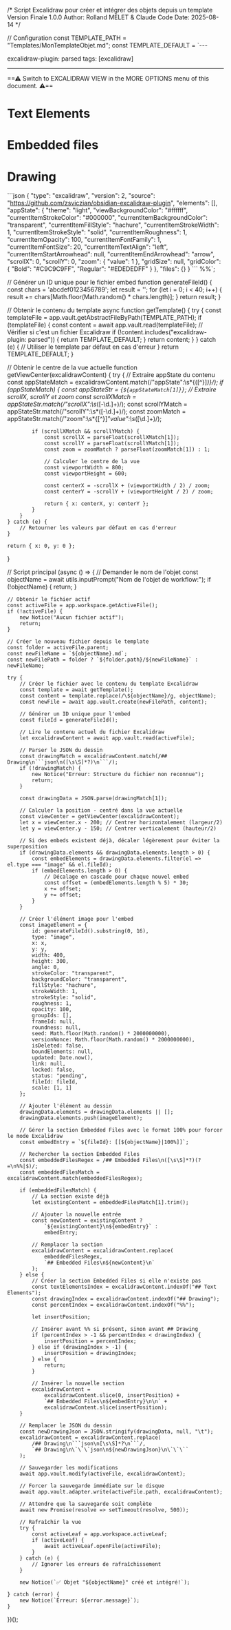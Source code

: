 /*
Script Excalidraw pour créer et intégrer des objets depuis un template
Version Finale 1.0.0
Author: Rolland MELET & Claude Code
Date: 2025-08-14
*/

// Configuration
const TEMPLATE_PATH = "Templates/MonTemplateObjet.md";
const TEMPLATE_DEFAULT = `---

excalidraw-plugin: parsed
tags: [excalidraw]

---
==⚠  Switch to EXCALIDRAW VIEW in the MORE OPTIONS menu of this document. ⚠==


# Text Elements

# Embedded files

# Drawing
\`\`\`json
{
	"type": "excalidraw",
	"version": 2,
	"source": "https://github.com/zsviczian/obsidian-excalidraw-plugin",
	"elements": [],
	"appState": {
		"theme": "light",
		"viewBackgroundColor": "#ffffff",
		"currentItemStrokeColor": "#000000",
		"currentItemBackgroundColor": "transparent",
		"currentItemFillStyle": "hachure",
		"currentItemStrokeWidth": 1,
		"currentItemStrokeStyle": "solid",
		"currentItemRoughness": 1,
		"currentItemOpacity": 100,
		"currentItemFontFamily": 1,
		"currentItemFontSize": 20,
		"currentItemTextAlign": "left",
		"currentItemStartArrowhead": null,
		"currentItemEndArrowhead": "arrow",
		"scrollX": 0,
		"scrollY": 0,
		"zoom": {
			"value": 1
		},
		"gridSize": null,
		"gridColor": {
			"Bold": "#C9C9C9FF",
			"Regular": "#EDEDEDFF"
		}
	},
	"files": {}
}
\`\`\`
%%`;

// Générer un ID unique pour le fichier embed
function generateFileId() {
    const chars = 'abcdef0123456789';
    let result = '';
    for (let i = 0; i < 40; i++) {
        result += chars[Math.floor(Math.random() * chars.length)];
    }
    return result;
}

// Obtenir le contenu du template
async function getTemplate() {
    try {
        const templateFile = app.vault.getAbstractFileByPath(TEMPLATE_PATH);
        if (templateFile) {
            const content = await app.vault.read(templateFile);
            // Vérifier si c'est un fichier Excalidraw
            if (!content.includes("excalidraw-plugin: parsed")) {
                return TEMPLATE_DEFAULT;
            }
            return content;
        }
    } catch (e) {
        // Utiliser le template par défaut en cas d'erreur
    }
    return TEMPLATE_DEFAULT;
}

// Obtenir le centre de la vue actuelle
function getViewCenter(excalidrawContent) {
    try {
        // Extraire appState du contenu
        const appStateMatch = excalidrawContent.match(/"appState":\s*{([^}]*)}/);
        if (appStateMatch) {
            const appStateStr = `{${appStateMatch[1]}}`;
            // Extraire scrollX, scrollY et zoom
            const scrollXMatch = appStateStr.match(/"scrollX":\s*([-\d.]+)/);
            const scrollYMatch = appStateStr.match(/"scrollY":\s*([-\d.]+)/);
            const zoomMatch = appStateStr.match(/"zoom":\s*{[^}]*"value":\s*([\d.]+)/);
            
            if (scrollXMatch && scrollYMatch) {
                const scrollX = parseFloat(scrollXMatch[1]);
                const scrollY = parseFloat(scrollYMatch[1]);
                const zoom = zoomMatch ? parseFloat(zoomMatch[1]) : 1;
                
                // Calculer le centre de la vue
                const viewportWidth = 800;
                const viewportHeight = 600;
                
                const centerX = -scrollX + (viewportWidth / 2) / zoom;
                const centerY = -scrollY + (viewportHeight / 2) / zoom;
                
                return { x: centerX, y: centerY };
            }
        }
    } catch (e) {
        // Retourner les valeurs par défaut en cas d'erreur
    }
    
    return { x: 0, y: 0 };
}

// Script principal
(async () => {
    // Demander le nom de l'objet
    const objectName = await utils.inputPrompt("Nom de l'objet de workflow:");
    if (!objectName) {
        return;
    }
    
    // Obtenir le fichier actif
    const activeFile = app.workspace.getActiveFile();
    if (!activeFile) {
        new Notice("Aucun fichier actif");
        return;
    }
    
    // Créer le nouveau fichier depuis le template
    const folder = activeFile.parent;
    const newFileName = `${objectName}.md`;
    const newFilePath = folder ? `${folder.path}/${newFileName}` : newFileName;
    
    try {
        // Créer le fichier avec le contenu du template Excalidraw
        const template = await getTemplate();
        const content = template.replace(/\${objectName}/g, objectName);
        const newFile = await app.vault.create(newFilePath, content);
        
        // Générer un ID unique pour l'embed
        const fileId = generateFileId();
        
        // Lire le contenu actuel du fichier Excalidraw
        let excalidrawContent = await app.vault.read(activeFile);
        
        // Parser le JSON du dessin
        const drawingMatch = excalidrawContent.match(/## Drawing\n```json\n([\s\S]*?)\n```/);
        if (!drawingMatch) {
            new Notice("Erreur: Structure du fichier non reconnue");
            return;
        }
        
        const drawingData = JSON.parse(drawingMatch[1]);
        
        // Calculer la position - centré dans la vue actuelle
        const viewCenter = getViewCenter(excalidrawContent);
        let x = viewCenter.x - 200; // Centrer horizontalement (largeur/2)
        let y = viewCenter.y - 150; // Centrer verticalement (hauteur/2)
        
        // Si des embeds existent déjà, décaler légèrement pour éviter la superposition
        if (drawingData.elements && drawingData.elements.length > 0) {
            const embedElements = drawingData.elements.filter(el => el.type === "image" && el.fileId);
            if (embedElements.length > 0) {
                // Décalage en cascade pour chaque nouvel embed
                const offset = (embedElements.length % 5) * 30;
                x += offset;
                y += offset;
            }
        }
        
        // Créer l'élément image pour l'embed
        const imageElement = {
            id: generateFileId().substring(0, 16),
            type: "image",
            x: x,
            y: y,
            width: 400,
            height: 300,
            angle: 0,
            strokeColor: "transparent",
            backgroundColor: "transparent",
            fillStyle: "hachure",
            strokeWidth: 1,
            strokeStyle: "solid",
            roughness: 1,
            opacity: 100,
            groupIds: [],
            frameId: null,
            roundness: null,
            seed: Math.floor(Math.random() * 2000000000),
            versionNonce: Math.floor(Math.random() * 2000000000),
            isDeleted: false,
            boundElements: null,
            updated: Date.now(),
            link: null,
            locked: false,
            status: "pending",
            fileId: fileId,
            scale: [1, 1]
        };
        
        // Ajouter l'élément au dessin
        drawingData.elements = drawingData.elements || [];
        drawingData.elements.push(imageElement);
        
        // Gérer la section Embedded Files avec le format 100% pour forcer le mode Excalidraw
        const embedEntry = `${fileId}: [[${objectName}|100%]]`;
        
        // Rechercher la section Embedded Files
        const embeddedFilesRegex = /## Embedded Files\n([\s\S]*?)(?=\n%%|$)/;
        const embeddedFilesMatch = excalidrawContent.match(embeddedFilesRegex);
        
        if (embeddedFilesMatch) {
            // La section existe déjà
            let existingContent = embeddedFilesMatch[1].trim();
            
            // Ajouter la nouvelle entrée
            const newContent = existingContent ? 
                `${existingContent}\n${embedEntry}` : 
                embedEntry;
            
            // Remplacer la section
            excalidrawContent = excalidrawContent.replace(
                embeddedFilesRegex, 
                `## Embedded Files\n${newContent}\n`
            );
        } else {
            // Créer la section Embedded Files si elle n'existe pas
            const textElementsIndex = excalidrawContent.indexOf("## Text Elements");
            const drawingIndex = excalidrawContent.indexOf("## Drawing");
            const percentIndex = excalidrawContent.indexOf("%%");
            
            let insertPosition;
            
            // Insérer avant %% si présent, sinon avant ## Drawing
            if (percentIndex > -1 && percentIndex < drawingIndex) {
                insertPosition = percentIndex;
            } else if (drawingIndex > -1) {
                insertPosition = drawingIndex;
            } else {
                return;
            }
            
            // Insérer la nouvelle section
            excalidrawContent = 
                excalidrawContent.slice(0, insertPosition) + 
                `## Embedded Files\n${embedEntry}\n\n` +
                excalidrawContent.slice(insertPosition);
        }
        
        // Remplacer le JSON du dessin
        const newDrawingJson = JSON.stringify(drawingData, null, "\t");
        excalidrawContent = excalidrawContent.replace(
            /## Drawing\n```json\n[\s\S]*?\n```/,
            `## Drawing\n\`\`\`json\n${newDrawingJson}\n\`\`\``
        );
        
        // Sauvegarder les modifications
        await app.vault.modify(activeFile, excalidrawContent);
        
        // Forcer la sauvegarde immédiate sur le disque
        await app.vault.adapter.write(activeFile.path, excalidrawContent);
        
        // Attendre que la sauvegarde soit complète
        await new Promise(resolve => setTimeout(resolve, 500));
        
        // Rafraîchir la vue
        try {
            const activeLeaf = app.workspace.activeLeaf;
            if (activeLeaf) {
                await activeLeaf.openFile(activeFile);
            }
        } catch (e) {
            // Ignorer les erreurs de rafraîchissement
        }
        
        new Notice(`✅ Objet "${objectName}" créé et intégré!`);
        
    } catch (error) {
        new Notice(`Erreur: ${error.message}`);
    }
})();